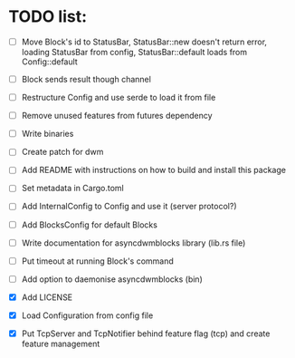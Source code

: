 # TODO list:

 - [ ] Move Block's id to StatusBar, StatusBar::new doesn't return error,
 loading StatusBar from config, StatusBar::default loads from Config::default
 - [ ] Block sends result though channel

 - [ ] Restructure Config and use serde to load it from file
 - [ ] Remove unused features from futures dependency
 - [ ] Write binaries
 - [ ] Create patch for dwm
 - [ ] Add README with instructions on how to build and install this package
 - [ ] Set metadata in Cargo.toml
 - [ ] Add InternalConfig to Config and use it (server protocol?)
 - [ ] Add BlocksConfig for default Blocks
 - [ ] Write documentation for asyncdwmblocks library (lib.rs file)
 - [ ] Put timeout at running Block's command
 - [ ] Add option to daemonise asyncdwmblocks (bin)
 - [x] Add LICENSE
 - [x] Load Configuration from config file
 - [x] Put TcpServer and TcpNotifier behind feature flag (tcp) and create feature management
